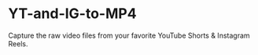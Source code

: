 # YT-and-IG-to-MP4
Capture the raw video files from your favorite YouTube Shorts &amp; Instagram Reels.
